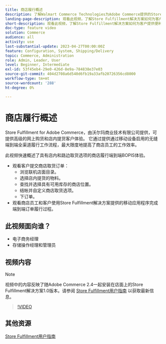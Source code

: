 ```yaml
---
title: 商店履行概述
description: 了解Walmart Commerce Technologies为Adobe Commerce提供的Store Fulfillment，这是一个高级的全渠道履行解决方案，提供端到端的在线购买、店内提货(BOPIS)体验。
landing-page-description: 观看此视频，了解Store Fulfillment解决方案如何为客户提供便利的店内和路边取货和商店员工更有效率、可随时移动完成的工作流，以提取、暂存和发货商店取货订单给客户。
short-description: 观看此视频，了解Store Fulfillment解决方案如何为客户提供便利的店内和路边取货和商店员工更有效率、可随时移动完成的工作流，以提取、暂存和发货商店取货订单给客户。
doc-type: feature video
solution: Commerce
audience: all
activity: use
last-substantial-update: 2023-04-27T00:00:00Z
feature: Configuration, System, Shipping/Delivery
topic: Commerce, Administration
role: Admin, Leader, User
level: Beginner, Intermediate
exl-id: 53f45eb4-29e0-426d-8e9a-784838e37e03
source-git-commit: 404d2708a6d540d6fb19a33afb20726356cd8000
workflow-type: tm+mt
source-wordcount: '288'
ht-degree: 0%

---
```


# 商店履行概述

Store Fulfillment for Adobe Commerce，由沃尔玛商业技术有限公司提供，可提供高级的网上购货和店内提货客户体验。 它通过提供通过移动设备启用的无缝端到端全渠道履行工作流程，最大限度地提高了商店员工的工作效率。

此视频快速概述了具有店内和路边取货选项的商店履行端到端BOPIS体验。

- 观看客户提交商店取货订单：
   - 浏览联机店面目录。
   - 选择店内提货的物料。
   - 查找并选择具有可用库存的商店位置。
   - 结帐并自定义商店取货选项。
   - 下订单。
- 观看商店员工和客户使用Store Fulfillment解决方案提供的移动应用程序完成端到端订单履行过程。

## 此视频面向谁？

- 电子商务经理
- 存储操作经理和管理员

## 视频内容

>[!NOTE]
>
>视频中的内容反映了随Adobe Commerce 2.4一起安装在店面上的Store Fulfillment解决方案1.0版本。请参阅 [Store Fulfillment用户指南](https://experienceleague.adobe.com/docs/commerce-merchant-services/store-fulfillment/introduction.html) 以获取最新信息。

>[!VIDEO](https://video.tv.adobe.com/v/343653?quality=12&learn=on)

## 其他资源

[Store Fulfillment用户指南](https://experienceleague.adobe.com/docs/commerce-merchant-services/store-fulfillment/introduction.html)
